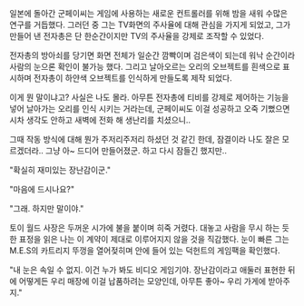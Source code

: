 일본에 돌아간 군페이씨는 게임에 사용하는 새로운 컨트롤러를 위해 밤을 새워 수많은 연구를 거듭했다. 그러던 중 그는 TV화면의 주사율에 대해 관심을 가지게 되었고, 그가 만들어 낸 전자총은 단 한순간이지만 TV의 주사율을 강제로 조작할 수 있었다.

전자총의 방아쇠를 당기면 화면 전체가 일순간 깜빡이며 검은색이 되는데 워낙 순간이라 사람의 눈으론 확인이 불가능 했다. 그리고 날아오르는 오리의 오브젝트를 흰색으로 표시하며 전자총이 하얀색 오브젝트를 인식하게 만들도록 제작 되었다.

이게 뭔 말이냐고? 사실은 나도 몰라. 아무튼 전자총에 티비를 강제로 제어하는 기능을 넣어 날아가는 오리를 인식 시키는 거라는데, 군페이씨도 이걸 성공하고 오죽 기뻤으면 시차 생각도 안하고 새벽에 전화 해 생난리를 치셨으니..

그때 작동 방식에 대해 뭔가 주저리주저리 하셨던 것 같긴 한데, 잠결이라 나도 잘은 모르겠더라.. 그냥 아~ 드디어 만들어졌군. 하고 다시 잠들긴 했지만.. 

"확실히 재미있는 장난감이군."

"마음에 드시나요?"

"그래. 하지만 말이야."

토이 월드 사장은 두꺼운 시가에 불을 붙이며 히죽 거렸다. 대놓고 사람을 무시 하는 듯 한 표정을 읽은 나는 이 계약이 제대로 이루어지지 않을 것을 직감했다. 눈이 빠른 그는 M.E.S의 카트리지 뚜껑을 열어젖히며 안에 들어 있는 덕헌트의 게임팩을 확인했다. 

"내 눈은 속일 수 없지. 이건 누가 봐도 비디오 게임기야. 장난감이라고 애둘러 표현한 뒤에 어떻게든 우리 매장에 이걸 납품하려는 모양인데, 아무튼 좋아~ 우리 가게에 받아주지."